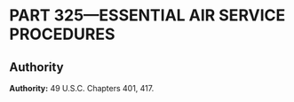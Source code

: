 # PART 325—ESSENTIAL AIR SERVICE PROCEDURES


## Authority

**Authority:** 49 U.S.C. Chapters 401, 417.


